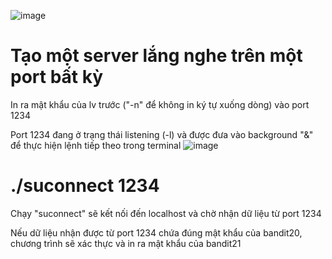 ![image](https://github.com/user-attachments/assets/578c5e25-d50e-4c1b-abd1-5f5c2131d082)

# Tạo một server lắng nghe trên một port bất kỳ
In ra mật khẩu của lv trước ("-n" để không in ký tự xuống dòng) vào port 1234

Port 1234 đang ở trạng thái listening (-l) và được đưa vào background "&" để thực hiện lệnh tiếp theo trong terminal
![image](https://github.com/user-attachments/assets/7d3295d0-3f66-481f-a6ff-fffe5cf4324a)

# ./suconnect 1234
Chạy "suconnect" sẽ kết nối đến localhost và chờ nhận dữ liệu từ port 1234

Nếu dữ liệu nhận được từ port 1234 chứa đúng mật khẩu của bandit20, chương trình sẽ xác thực và in ra mật khẩu của bandit21
